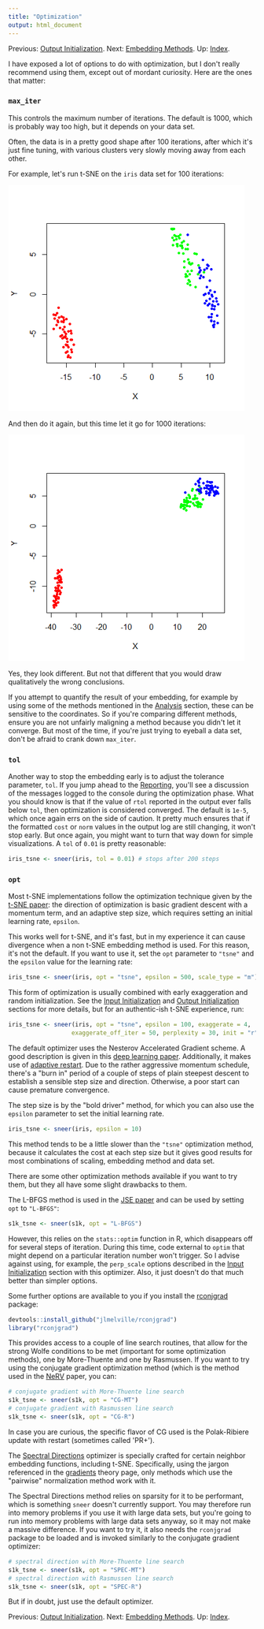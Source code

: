 ```yaml
---
title: "Optimization"
output: html_document
---
```


Previous: [Output Initialization](output-initialization.html). Next: [Embedding Methods](embedding-methods.html). Up: [Index](index.html).

I have exposed a lot of options to do with optimization, but I don't really
recommend using them, except out of mordant curiosity. Here are the ones that 
matter:

### `max_iter`

This controls the maximum number of iterations. The default is 1000, which
is probably way too high, but it depends on your data set.

Often, the data is in a pretty good shape after 100 iterations, after which
it's just fine tuning, with various clusters very slowly moving away from 
each other. 

For example, let's run t-SNE on the `iris` data set for 100 iterations:

![`iris_tsne <- sneer(iris, max_iter = 100)`](iris-tsne-100.png)

And then do it again, but this time let it go for 1000 iterations:

![`iris_tsne <- sneer(iris, max_iter = 1000)`](iris-tsne-1000.png)

Yes, they look different. But not that different that you would draw 
qualitatively the wrong conclusions.

If you attempt to quantify the result of your embedding, for example by using
some of the methods mentioned in the [Analysis](analysis.html) section, these
can be sensitive to the coordinates. So if you're comparing different methods,
ensure you are not unfairly maligning a method because you didn't let it 
converge. But most of the time, if you're just trying to eyeball a data set,
don't be afraid to crank down `max_iter`.

### `tol`

Another way to stop the embedding early is to adjust the tolerance parameter,
`tol`. If you jump ahead to the [Reporting](reporting.html), you'll see a
discussion of the messages logged to the console during the optimization phase.
What you should know is that if the value of `rtol` reported in the output
ever falls below `tol`, then optimization is considered converged. The
default is `1e-5`, which once again errs on the side of caution. It pretty much
ensures that if the formatted `cost` or `norm` values in the output log are still
changing, it won't stop early. But once again, you might want to turn that way
down for simple visualizations. A `tol` of `0.01` is pretty reasonable:

```R
iris_tsne <- sneer(iris, tol = 0.01) # stops after 200 steps
```

### `opt`

Most t-SNE implementations follow the optimization technique given by the 
[t-SNE paper](http://jmlr.org/papers/v9/vandermaaten08a.html): the direction
of optimization is basic gradient descent with a momentum term, and an 
adaptive step size, which requires setting an initial learning rate, `epsilon`.

This works well for t-SNE, and it's fast, but in my experience it can 
cause divergence when a non t-SNE embedding method is used. For this reason, 
it's not the default. If you want to use it, set the `opt` parameter to 
`"tsne"` and the `epsilon` value for the learning rate:

```R
iris_tsne <- sneer(iris, opt = "tsne", epsilon = 500, scale_type = "m")
```

This form of optimization is usually combined with early exaggeration and 
random initialization. See the [Input Initialization](input-initialization.html)
and [Output Initialization](output-initialization.html) sections for more 
details, but for an authentic-ish t-SNE experience, run:

```R
iris_tsne <- sneer(iris, opt = "tsne", epsilon = 100, exaggerate = 4,
                  exaggerate_off_iter = 50, perplexity = 30, init = "r")
```

The default optimizer uses the Nesterov Accelerated Gradient scheme. A good
description is given in this 
[deep learning paper](www.jmlr.org/proceedings/papers/v28/sutskever13.pdf).
Additionally, it makes use of 
[adaptive restart](https://arxiv.org/abs/1204.3982). Due to the rather 
aggressive momentum schedule, there's a "burn in" period of a couple of steps 
of plain steepest descent to establish a sensible step size and direction. 
Otherwise, a poor start can cause premature convergence.

The step size is by the "bold driver" method, for which you can also use the 
`epsilon` parameter to set the initial learning rate.

```R
iris_tsne <- sneer(iris, epsilon = 10)
```

This method tends to be a little slower than the `"tsne"` optimization method, 
because it calculates the cost at each step size but it gives good results for 
most combinations of scaling, embedding method and data set.

There are some other optimization methods available if you want to try them, but
they all have some slight drawbacks to them.

The L-BFGS method is used in the 
[JSE paper](http://dx.doi.org/10.1016/j.neucom.2012.12.036) and can be used
by setting `opt` to `"L-BFGS"`:

```R
s1k_tsne <- sneer(s1k, opt = "L-BFGS")
```

However, this relies on the `stats::optim` function in R, which disappears off
for several steps of iteration. During this time, code external to `optim` that
might depend on a particular iteration number won't trigger. So I advise against
using, for example, the `perp_scale` options described in the 
[Input Initialization](input-initialization.html) section with this optimizer.
Also, it just doesn't do that much better than simpler options.

Some further options are available to you if you install the 
[rconjgrad](https://github.com/jlmelville/rconjgrad) package:

```R
devtools::install_github("jlmelville/rconjgrad")
library("rconjgrad")
```

This provides access to a couple of line search routines, that allow for the
strong Wolfe conditions to be met (important for some optimization methods), 
one by More-Thuente and one by Rasmussen. If you want to try using the 
conjugate gradient optimization method (which is the method used in the 
[NeRV](http://www.jmlr.org/papers/v11/venna10a.html) paper, you can:

```R
# conjugate gradient with More-Thuente line search
s1k_tsne <- sneer(s1k, opt = "CG-MT") 
# conjugate gradient with Rasmussen line search
s1k_tsne <- sneer(s1k, opt = "CG-R") 
```
In case you are curious, the specific flavor of CG used is the Polak-Ribiere
update with restart (sometimes called 'PR+').

The [Spectral Directions](https://arxiv.org/abs/1206.4646) optimizer is 
specially crafted for certain neighbor embedding functions, including t-SNE.
Specifically, using the jargon referenced in the [gradients](gradients.html)
theory page, only methods which use the "pairwise" normalization method work
with it.

The Spectral Directions method relies on sparsity for it to be performant, 
which is something `sneer` doesn't currently support. You may therefore run 
into memory problems if you use it with large data sets, but you're going to 
run into memory problems with large data sets anyway, so it may not make a 
massive difference. If you want to try it, it also needs the `rconjgrad`
package to be loaded and is invoked similarly to the conjugate gradient 
optimizer:

```R
# spectral direction with More-Thuente line search
s1k_tsne <- sneer(s1k, opt = "SPEC-MT") 
# spectral direction with Rasmussen line search
s1k_tsne <- sneer(s1k, opt = "SPEC-R") 
```

But if in doubt, just use the default optimizer.

Previous: [Output Initialization](output-initialization.html). Next: [Embedding Methods](embedding-methods.html). Up: [Index](index.html).
